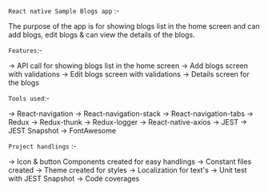 `React native Sample Blogs app` :-

The purpose of the app is for showing blogs list in the home screen and can add blogs, 
edit blogs & can view the details of the blogs.

`Features`:-

-> API call for showing blogs list in the home screen
-> Add blogs screen with validations
-> Edit blogs screen with validations
-> Details screen for the blogs

`Tools used`:-

-> React-navigation
-> React-navigation-stack
-> React-navigation-tabs
-> Redux
-> Redux-thunk
-> Redux-logger
-> React-native-axios
-> JEST
-> JEST Snapshot
-> FontAwesome

`Project handlings` :-

-> Icon & button Components created for easy handlings
-> Constant files created
-> Theme created for styles
-> Localization for text's
-> Unit test with JEST Snapshot
-> Code coverages
